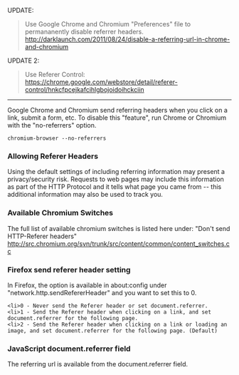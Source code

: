 UPDATE:
> Use Google Chrome and Chromium "Preferences" file to permananently disable referrer headers. http://darklaunch.com/2011/08/24/disable-a-referring-url-in-chrome-and-chromium

UPDATE 2:
> Use Referer Control: https://chrome.google.com/webstore/detail/referer-control/hnkcfpcejkafcihlgbojoidoihckciin

---

Google Chrome and Chromium send referring headers when you click on a link, submit a form, etc. To disable this "feature", run Chrome or Chromium with the "no-referrers" option.

```
chromium-browser --no-referrers
```

### Allowing Referer Headers
Using the default settings of including referring information may present a privacy/security risk. Requests to web pages may include this information as part of the HTTP Protocol and it tells what page you came from -- this additional information may also be used to track you.

### Available Chromium Switches
The full list of available chromium switches is listed here under: "Don't send HTTP-Referer headers"
http://src.chromium.org/svn/trunk/src/content/common/content_switches.cc


### Firefox send referer header setting
In Firefox, the option is available in about:config under "network.http.sendRefererHeader" and you want to set this to 0.


    <li>0 - Never send the Referer header or set document.referrer.
    <li>1 - Send the Referer header when clicking on a link, and set document.referrer for the following page.
    <li>2 - Send the Referer header when clicking on a link or loading an image, and set document.referrer for the following page. (Default)


### JavaScript document.referrer field
The referring url is available from the document.referrer field.